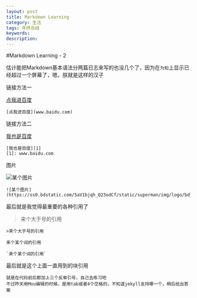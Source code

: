 ```yaml
---
layout: post
title: Markdown Learning
category: 生活
tags: 年终总结
keywords:
description:
---
```


#Markdown Learning - 2

估计能把Markdown基本语法分两篇日志来写的也没几个了，因为在`为知`上显示已经超过一个屏幕了，嗯，朕就是这样的汉子

链接方法一

[点我进百度](www.baidu.com)

```
[点我进百度](www.baidu.com)
```

链接方法二

[我也是百度][1]

[1]: www.baidu.com

```
[我也是百度][1]
[1]: www.baidu.com

```

图片

![某个图片](https://ss0.bdstatic.com/5aV1bjqh_Q23odCf/static/superman/img/logo/bd_logo1_31bdc765.png)

```
![某个图片](https://ss0.bdstatic.com/5aV1bjqh_Q23odCf/static/superman/img/logo/bd_logo1_31bdc765.png)
```

最后就是我觉得最重要的各种引用了

>来个大于号的引用

```
>来个大于号的引用
```
`来个某个词的引用`

```
`来个某个词的引用`
```
最后就是这个上面一直用到的块引用

```
就是在代码前后都加上三个反单引号，自己去练习吧
不过昨天用Mou编辑的时候，是用tab或者4个空格的，不知道jekyll支持哪一个，稍后给出答案
```